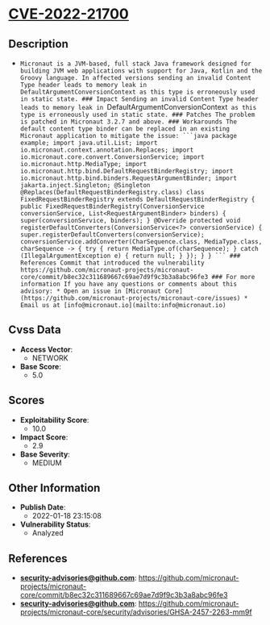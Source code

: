 
# [CVE-2022-21700](https://github.com/micronaut-projects/micronaut-core/commit/b8ec32c311689667c69ae7d9f9c3b3a8abc96fe3)

## Description

- `Micronaut is a JVM-based, full stack Java framework designed for building JVM web applications with support for Java, Kotlin and the Groovy language. In affected versions sending an invalid Content Type header leads to memory leak in DefaultArgumentConversionContext as this type is erroneously used in static state. ### Impact Sending an invalid Content Type header leads to memory leak in `DefaultArgumentConversionContext` as this type is erroneously used in static state. ### Patches The problem is patched in Micronaut 3.2.7 and above. ### Workarounds The default content type binder can be replaced in an existing Micronaut application to mitigate the issue: ```java package example; import java.util.List; import io.micronaut.context.annotation.Replaces; import io.micronaut.core.convert.ConversionService; import io.micronaut.http.MediaType; import io.micronaut.http.bind.DefaultRequestBinderRegistry; import io.micronaut.http.bind.binders.RequestArgumentBinder; import jakarta.inject.Singleton; @Singleton @Replaces(DefaultRequestBinderRegistry.class) class FixedRequestBinderRegistry extends DefaultRequestBinderRegistry { public FixedRequestBinderRegistry(ConversionService conversionService, List<RequestArgumentBinder> binders) { super(conversionService, binders); } @Override protected void registerDefaultConverters(ConversionService<?> conversionService) { super.registerDefaultConverters(conversionService); conversionService.addConverter(CharSequence.class, MediaType.class, charSequence -> { try { return MediaType.of(charSequence); } catch (IllegalArgumentException e) { return null; } }); } } ``` ### References Commit that introduced the vulnerability https://github.com/micronaut-projects/micronaut-core/commit/b8ec32c311689667c69ae7d9f9c3b3a8abc96fe3 ### For more information If you have any questions or comments about this advisory: * Open an issue in [Micronaut Core](https://github.com/micronaut-projects/micronaut-core/issues) * Email us at [info@micronaut.io](mailto:info@micronaut.io)`

## Cvss Data

- **Access Vector**:
  - NETWORK
- **Base Score**:
  - 5.0

## Scores

- **Exploitability Score**:
  - 10.0
- **Impact Score**:
  - 2.9
- **Base Severity**:
  - MEDIUM

## Other Information

- **Publish Date**:
  - 2022-01-18 23:15:08
- **Vulnerability Status**:
  - Analyzed

## References

- **security-advisories@github.com**: https://github.com/micronaut-projects/micronaut-core/commit/b8ec32c311689667c69ae7d9f9c3b3a8abc96fe3
- **security-advisories@github.com**: https://github.com/micronaut-projects/micronaut-core/security/advisories/GHSA-2457-2263-mm9f
